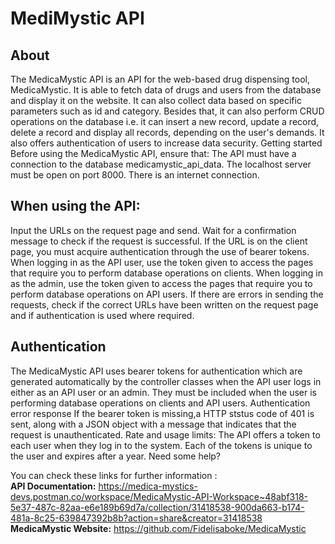 # MediMystic API

## About
The MedicaMystic API is an API for the web-based drug dispensing tool, MedicaMystic. It is able to fetch data of drugs and users from the database and display it on the website. It can also collect data based on specific parameters such as id and category. Besides that, it can also perform CRUD operations on the database i.e. it can insert a new record, update a record, delete a record and display all records, depending on the user's demands. It also offers authentication of users to increase data security.
Getting started
Before using the MedicaMystic API, ensure that:
The API must have a connection to the database medicamystic_api_data.
The localhost server must be open on port 8000.
There is an internet connection.

## When using the API:
Input the URLs on the request page and send.
Wait for a confirmation message to check if the request is successful.
If the URL is on the client page, you must acquire authentication through the use of bearer tokens.
When logging in as the API user, use the token given to access the pages that require you to perform database operations on clients.
When logging in as the admin, use the token given to access the pages that require you to perform database operations on API users.
If there are errors in sending the requests, check if the correct URLs have been written on the request page and if authentication is used where required.

## Authentication
The MedicaMystic API uses bearer tokens for authentication which are generated automatically by the controller classes when the API user logs in either as an API user or an admin.
They must be included when the user is performing database operations on clients and API users.
Authentication error response
If the bearer token is missing,a HTTP ststus code of 401 is sent, along with a JSON object with a message that indicates that the request is unauthenticated.
Rate and usage limits:
The API offers a token to each user when they log in to the system. Each of the tokens is unique to the user and expires after a year.
Need some help?

You can check these links for further information :<br>
**API Documentation:** https://medica-mystics-devs.postman.co/workspace/MedicaMystic-API-Workspace~48abf318-5e37-487c-82aa-e6e189b69d7a/collection/31418538-900da663-b174-481a-8c25-639847392b8b?action=share&creator=31418538<br>
**MedicaMystic Website:** https://github.com/Fidelisaboke/MedicaMystic
